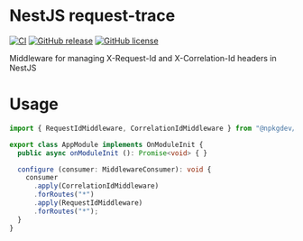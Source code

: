 # NestJS request-trace

[![CI](https://github.com/npkgdev/nestjs-request-trace/actions/workflows/ci.yml/badge.svg)](https://github.com/npkgdev/nestjs-request-trace/actions/workflows/ci.yml)
[![GitHub release](https://img.shields.io/github/v/release/npkgdev/nestjs-request-trace.svg)](https://GitHub.com/npkgdev/nestjs-request-trace/releases/)
[![GitHub license](https://img.shields.io/github/license/npkgdev/nestjs-request-trace.svg)](https://github.com/npkgdev/nestjs-request-trace/blob/main/LICENSE)

Middleware for managing X-Request-Id and X-Correlation-Id headers in NestJS

# Usage

```typescript
import { RequestIdMiddleware, CorrelationIdMiddleware } from "@npkgdev/nestjs-request-trace";

export class AppModule implements OnModuleInit {
  public async onModuleInit (): Promise<void> { }

  configure (consumer: MiddlewareConsumer): void {
    consumer
      .apply(CorrelationIdMiddleware)
      .forRoutes("*")
      .apply(RequestIdMiddleware)
      .forRoutes("*");
  }
}
```
